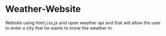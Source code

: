 # Weather-Website
Website using html,css,js and open weather api and that will allow the user to enter a city that he wants to know the weather in
